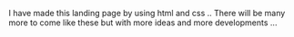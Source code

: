 I have made this landing page by using html and css ..
There will be many more to come like these but with more ideas and more developments ...

